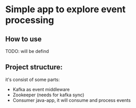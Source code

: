 # Simple app to explore event processing

## How to use
TODO: will be defind

## Project structure:
it's consist of some parts:
- Kafka as event middleware
- Zookeeper (needs for kafka sync)
- Consumer java-app, it will consume and process events